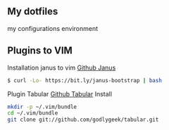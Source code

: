 ## My dotfiles
my configurations environment

## Plugins to VIM
Installation janus to vim
[Github Janus](https://github.com/carlhuda/janus)

```bash
$ curl -Lo- https://bit.ly/janus-bootstrap | bash
```
Plugin Tabular
[Github Tabular](https://github.com/godlygeek/tabular)
Install
```bash
mkdir -p ~/.vim/bundle
cd ~/.vim/bundle
git clone git://github.com/godlygeek/tabular.git
```
